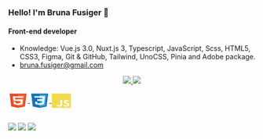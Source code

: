 ### Hello! I'm Bruna Fusiger 👋

#### Front-end developer

- Knowledge: Vue.js 3.0, Nuxt.js 3, Typescript, JavaScript, Scss, HTML5, CSS3, Figma, Git & GitHub, Tailwind, UnoCSS, Pinia and Adobe package.
- bruna.fusiger@gmail.com

<div align="center">
  <a href="https://github.com/BrunaFusiger">
  <img height="180em" src="https://github-readme-stats.vercel.app/api?username=BrunaFusiger&show_icons=true&theme=radical&include_all_commits=true&count_private=true"/>
  <img height="180em" src="https://github-readme-stats.vercel.app/api/top-langs/?username=BrunaFusiger&layout=compact&langs_count=7&theme=radical"/>
</div>

  <div style="display: inline_block"><br>
  <img align="center" alt="HTML" height="30" width="40" src="https://raw.githubusercontent.com/devicons/devicon/master/icons/html5/html5-original.svg">
  <img align="center" alt="CSS" height="30" width="40" src="https://raw.githubusercontent.com/devicons/devicon/master/icons/css3/css3-original.svg">
  <img align="center" alt="Js" height="30" width="40" src="https://raw.githubusercontent.com/devicons/devicon/master/icons/javascript/javascript-plain.svg">
  </div>
  
  ##
  
  <div> 
  <a href="https://instagram.com/codewithbru" target="_blank"><img src="https://img.shields.io/badge/-Instagram-%23E4405F?style=for-the-badge&logo=instagram&logoColor=white" target="_blank"></a>
  <a href = "mailto:bruna.fusiger@gmail.com"><img src="https://img.shields.io/badge/-Gmail-%23333?style=for-the-badge&logo=gmail&logoColor=white" target="_blank"></a>
  <a href="https://www.linkedin.com/in/bruna-fusiger-5585a11ba/" target="_blank"><img src="https://img.shields.io/badge/-LinkedIn-%230077B5?style=for-the-badge&logo=linkedin&logoColor=white" target="_blank"></a> 
</div>

  
